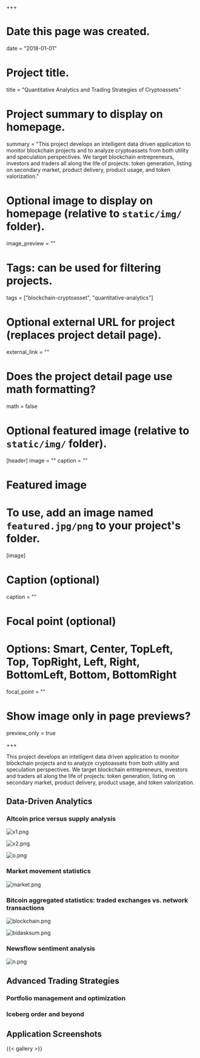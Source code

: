 +++
# Date this page was created.
date = "2018-01-01"

# Project title.
title = "Quantitative Analytics and Trading Strategies of Cryptoassets"

# Project summary to display on homepage.
summary = "This project develops an intelligent data driven application to monitor blockchain projects and to analyze cryptoassets from both utility and speculation perspectives. We target blockchain entrepreneurs, investors and traders all along the life of projects: token generation, listing on secondary market, product delivery, product usage, and token valorization."

# Optional image to display on homepage (relative to `static/img/` folder).
image_preview = ""

# Tags: can be used for filtering projects.
tags = ["blockchain-cryptoasset", "quantitative-analytics"]

# Optional external URL for project (replaces project detail page).
external_link = ""

# Does the project detail page use math formatting?
math = false

# Optional featured image (relative to `static/img/` folder).
[header]
image = ""
caption = ""

# Featured image
# To use, add an image named `featured.jpg/png` to your project's folder. 
[image]
  # Caption (optional)
  caption = ""

  # Focal point (optional)
  # Options: Smart, Center, TopLeft, Top, TopRight, Left, Right, BottomLeft, Bottom, BottomRight
  focal_point = ""

  # Show image only in page previews?
  preview_only = true

+++

This project develops an intelligent data driven application to monitor blockchain projects and to analyze cryptoassets from both utility and speculation perspectives. We target blockchain entrepreneurs, investors and traders all along the life of projects: token generation, listing on secondary market, product delivery, product usage, and token valorization.

## Data-Driven Analytics

### Altcoin price versus supply analysis

![x1.png](x1.png)

![x2.png](x2.png)

![o.png](o.png)

### Market movement statistics

![market.png](market.png)

### Bitcoin aggregated statistics: traded exchanges vs. network transactions

![blockchain.png](blockchain.png)

![bidasksum.png](bidasksum.png)

### Newsflow sentiment analysis

![n.png](n.png)

## Advanced Trading Strategies

### Portfolio management and optimization

### Iceberg order and beyond

## Application Screenshots

{{< gallery >}}
